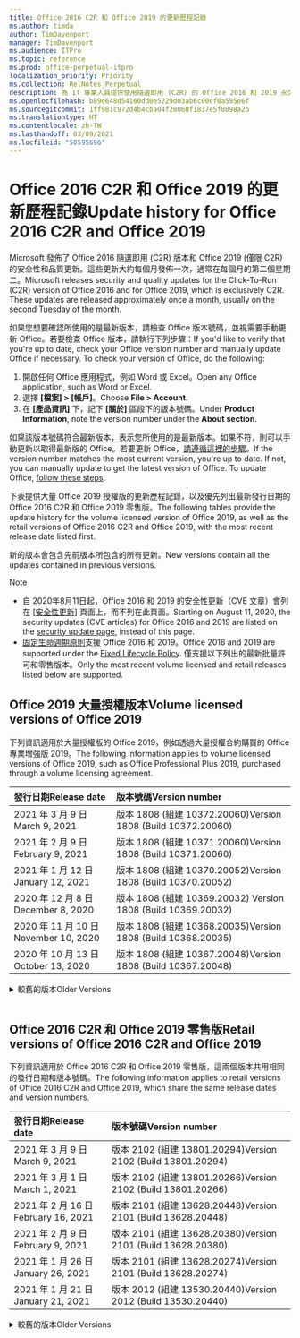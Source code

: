 ```yaml
---
title: Office 2016 C2R 和 Office 2019 的更新歷程記錄
ms.author: timda
author: TimDavenport
manager: TimDavenport
ms.audience: ITPro
ms.topic: reference
ms.prod: office-perpetual-itpro
localization_priority: Priority
ms.collection: RelNotes_Perpetual
description: 為 IT 專業人員提供使用隨選即用 (C2R) 的 Office 2016 和 2019 永久版本的更新歷程記錄
ms.openlocfilehash: b89e648d54160dd0e5229d03ab6c00ef0a595e6f
ms.sourcegitcommit: 1ff981c972d4b4cba04f20060f1837e5f8098a2b
ms.translationtype: HT
ms.contentlocale: zh-TW
ms.lasthandoff: 03/09/2021
ms.locfileid: "50595696"
---
```

# <a name="update-history-for-office-2016-c2r-and-office-2019"></a><span data-ttu-id="4a4b0-103">Office 2016 C2R 和 Office 2019 的更新歷程記錄</span><span class="sxs-lookup"><span data-stu-id="4a4b0-103">Update history for Office 2016 C2R and Office 2019</span></span>

<span data-ttu-id="4a4b0-p101">Microsoft 發佈了 Office 2016 隨選即用 (C2R) 版本和 Office 2019 (僅限 C2R) 的安全性和品質更新。這些更新大約每個月發佈一次，通常在每個月的第二個星期二。</span><span class="sxs-lookup"><span data-stu-id="4a4b0-p101">Microsoft releases security and quality updates for the Click-To-Run (C2R) version of Office 2016 and for Office 2019, which is exclusively C2R. These updates are released approximately once a month, usually on the second Tuesday of the month.</span></span>

<span data-ttu-id="4a4b0-p102">如果您想要確認所使用的是最新版本，請檢查 Office 版本號碼，並視需要手動更新 Office。若要檢查 Office 版本，請執行下列步驟：</span><span class="sxs-lookup"><span data-stu-id="4a4b0-p102">If you'd like to verify that you're up to date, check your Office version number and manually update Office if necessary. To check your version of Office, do the following:</span></span>

  1.    <span data-ttu-id="4a4b0-108">開啟任何 Office 應用程式，例如 Word 或 Excel。</span><span class="sxs-lookup"><span data-stu-id="4a4b0-108">Open any Office application, such as Word or Excel.</span></span>
  2.    <span data-ttu-id="4a4b0-109">選擇 **[檔案] > [帳戶]**。</span><span class="sxs-lookup"><span data-stu-id="4a4b0-109">Choose **File > Account**.</span></span>
  3.    <span data-ttu-id="4a4b0-110">在 **[產品資訊]** 下，記下 **[關於]** 區段下的版本號碼。</span><span class="sxs-lookup"><span data-stu-id="4a4b0-110">Under **Product Information**, note the version number under the **About section**.</span></span>

<span data-ttu-id="4a4b0-p103">如果該版本號碼符合最新版本，表示您所使用的是最新版本。如果不符，則可以手動更新以取得最新版的 Office。若要更新 Office，[請遵循這裡的步驟](https://support.office.com/article/2ab296f3-7f03-43a2-8e50-46de917611c5)。</span><span class="sxs-lookup"><span data-stu-id="4a4b0-p103">If the version number matches the most current version, you're up to date. If not, you can manually update to get the latest version of Office. To update Office, [follow these steps](https://support.office.com/article/2ab296f3-7f03-43a2-8e50-46de917611c5).</span></span>


<span data-ttu-id="4a4b0-114">下表提供大量 Office 2019 授權版的更新歷程記錄，以及優先列出最新發行日期的 Office 2016 C2R 和 Office 2019 零售版。</span><span class="sxs-lookup"><span data-stu-id="4a4b0-114">The following tables provide the update history for the volume licensed version of Office 2019, as well as the retail versions of Office 2016 C2R and Office 2019, with the most recent release date listed first.</span></span>

<span data-ttu-id="4a4b0-115">新的版本會包含先前版本所包含的所有更新。</span><span class="sxs-lookup"><span data-stu-id="4a4b0-115">New versions contain all the updates contained in previous versions.</span></span>


 > [!NOTE]
> - <span data-ttu-id="4a4b0-116">自 2020年8月11日起，Office 2016 和 2019 的安全性更新（CVE 文章）會列在 [[安全性更新]](https://docs.microsoft.com/officeupdates/microsoft365-apps-security-updates) 頁面上，而不列在此頁面。</span><span class="sxs-lookup"><span data-stu-id="4a4b0-116">Starting on August 11, 2020, the security updates (CVE articles) for Office 2016 and 2019 are listed on the [security update page](https://docs.microsoft.com/officeupdates/microsoft365-apps-security-updates), instead of this page.</span></span> 
> - <span data-ttu-id="4a4b0-117">[固定生命週期原則](https://docs.microsoft.com/lifecycle/policies/fixed)支援 Office 2016 和 2019。</span><span class="sxs-lookup"><span data-stu-id="4a4b0-117">Office 2016 and 2019 are supported under the [Fixed Lifecycle Policy](https://docs.microsoft.com/lifecycle/policies/fixed).</span></span> <span data-ttu-id="4a4b0-118">僅支援以下列出的最新批量許可和零售版本。</span><span class="sxs-lookup"><span data-stu-id="4a4b0-118">Only the most recent volume licensed and retail releases listed below are supported.</span></span>


## <a name="volume-licensed-versions-of-office-2019"></a><span data-ttu-id="4a4b0-119">Office 2019 大量授權版本</span><span class="sxs-lookup"><span data-stu-id="4a4b0-119">Volume licensed versions of Office 2019</span></span>
<span data-ttu-id="4a4b0-120">下列資訊適用於大量授權版的 Office 2019，例如透過大量授權合約購買的 Office 專業增強版 2019。</span><span class="sxs-lookup"><span data-stu-id="4a4b0-120">The following information applies to volume licensed versions of Office 2019, such as Office Professional Plus 2019, purchased through a volume licensing agreement.</span></span>

[//]: # (DO NOT REMOVE VL TABLE START)


|<span data-ttu-id="4a4b0-122">**發行日期**</span><span class="sxs-lookup"><span data-stu-id="4a4b0-122">**Release date**</span></span>|<span data-ttu-id="4a4b0-123">**版本號碼**</span><span class="sxs-lookup"><span data-stu-id="4a4b0-123">**Version number**</span></span>|
|:-----|:-----|
|<span data-ttu-id="4a4b0-124">2021 年 3 月 9 日</span><span class="sxs-lookup"><span data-stu-id="4a4b0-124">March 9, 2021</span></span>|<span data-ttu-id="4a4b0-125">版本 1808 (組建 10372.20060)</span><span class="sxs-lookup"><span data-stu-id="4a4b0-125">Version 1808 (Build 10372.20060)</span></span>|
|<span data-ttu-id="4a4b0-126">2021 年 2 月 9 日</span><span class="sxs-lookup"><span data-stu-id="4a4b0-126">February 9, 2021</span></span>|<span data-ttu-id="4a4b0-127">版本 1808 (組建 10371.20060)</span><span class="sxs-lookup"><span data-stu-id="4a4b0-127">Version 1808 (Build 10371.20060)</span></span>|
|<span data-ttu-id="4a4b0-128">2021 年 1 月 12 日</span><span class="sxs-lookup"><span data-stu-id="4a4b0-128">January 12, 2021</span></span>|<span data-ttu-id="4a4b0-129">版本 1808 (組建 10370.20052)</span><span class="sxs-lookup"><span data-stu-id="4a4b0-129">Version 1808 (Build 10370.20052)</span></span>|
|<span data-ttu-id="4a4b0-130">2020 年 12 月 8 日</span><span class="sxs-lookup"><span data-stu-id="4a4b0-130">December 8, 2020</span></span>|<span data-ttu-id="4a4b0-131">版本 1808 (組建 10369.20032) </span><span class="sxs-lookup"><span data-stu-id="4a4b0-131">Version 1808 (Build 10369.20032)</span></span>|
|<span data-ttu-id="4a4b0-132">2020 年 11 月 10 日</span><span class="sxs-lookup"><span data-stu-id="4a4b0-132">November 10, 2020</span></span>|<span data-ttu-id="4a4b0-133">版本 1808 (組建 10368.20035)</span><span class="sxs-lookup"><span data-stu-id="4a4b0-133">Version 1808 (Build 10368.20035)</span></span>|
|<span data-ttu-id="4a4b0-134">2020 年 10 月 13 日</span><span class="sxs-lookup"><span data-stu-id="4a4b0-134">October 13, 2020</span></span>|<span data-ttu-id="4a4b0-135">版本 1808 (組建 10367.20048)</span><span class="sxs-lookup"><span data-stu-id="4a4b0-135">Version 1808 (Build 10367.20048)</span></span>|


[//]: # (DO NOT REMOVE VL TABLE END)

<details>
<summary><span data-ttu-id="4a4b0-137">較舊的版本</span><span class="sxs-lookup"><span data-stu-id="4a4b0-137">Older Versions</span></span></summary>
 

[//]: # (DO NOT REMOVE VL OLD TABLE START)


|<span data-ttu-id="4a4b0-139">**發行日期**</span><span class="sxs-lookup"><span data-stu-id="4a4b0-139">**Release date**</span></span>|<span data-ttu-id="4a4b0-140">**版本號碼**</span><span class="sxs-lookup"><span data-stu-id="4a4b0-140">**Version number**</span></span>|
|:-----|:-----|
|<span data-ttu-id="4a4b0-141">2020 年 9 月 8 日</span><span class="sxs-lookup"><span data-stu-id="4a4b0-141">September 8, 2020</span></span>|<span data-ttu-id="4a4b0-142">版本 1808 (組建 10366.20016)</span><span class="sxs-lookup"><span data-stu-id="4a4b0-142">Version 1808 (Build 10366.20016)</span></span>|
|<span data-ttu-id="4a4b0-143">2020 年 8 月 11 日</span><span class="sxs-lookup"><span data-stu-id="4a4b0-143">August 11, 2020</span></span>|<span data-ttu-id="4a4b0-144">版本 1808 (組建 10364.20059)</span><span class="sxs-lookup"><span data-stu-id="4a4b0-144">Version 1808 (Build 10364.20059)</span></span>|
|<span data-ttu-id="4a4b0-145">2020 年 7 月 14 日</span><span class="sxs-lookup"><span data-stu-id="4a4b0-145">July 14, 2020</span></span>   |<span data-ttu-id="4a4b0-146">版本 1808 (組建 10363.20015)</span><span class="sxs-lookup"><span data-stu-id="4a4b0-146">Version 1808 (Build 10363.20015)</span></span>  |
|<span data-ttu-id="4a4b0-147">2020 年 6 月 9 日</span><span class="sxs-lookup"><span data-stu-id="4a4b0-147">June 9, 2020</span></span>   |<span data-ttu-id="4a4b0-148">版本 1808 (組建 10361.20002)</span><span class="sxs-lookup"><span data-stu-id="4a4b0-148">Version 1808 (Build 10361.20002)</span></span>  |
|<span data-ttu-id="4a4b0-149">2020 年 5 月 12 日</span><span class="sxs-lookup"><span data-stu-id="4a4b0-149">May 12, 2020</span></span>   |<span data-ttu-id="4a4b0-150">版本 1808 (組建 10359.20023)</span><span class="sxs-lookup"><span data-stu-id="4a4b0-150">Version 1808 (Build 10359.20023)</span></span>  |
|<span data-ttu-id="4a4b0-151">2020 年 4 月 14 日</span><span class="sxs-lookup"><span data-stu-id="4a4b0-151">April 14, 2020</span></span>   |<span data-ttu-id="4a4b0-152">版本 1808 (組建 10358.20061)</span><span class="sxs-lookup"><span data-stu-id="4a4b0-152">Version 1808 (Build 10358.20061)</span></span>  |
|<span data-ttu-id="4a4b0-153">2020 年 3 月 10 日</span><span class="sxs-lookup"><span data-stu-id="4a4b0-153">March 10, 2020</span></span>   |<span data-ttu-id="4a4b0-154">版本 1808 (組建 10357.20081)</span><span class="sxs-lookup"><span data-stu-id="4a4b0-154">Version 1808 (Build 10357.20081)</span></span>  |
|<span data-ttu-id="4a4b0-155">2020 年 2 月 11 日</span><span class="sxs-lookup"><span data-stu-id="4a4b0-155">February 11, 2020</span></span>   |<span data-ttu-id="4a4b0-156">版本 1808 (組建 10356.20006)</span><span class="sxs-lookup"><span data-stu-id="4a4b0-156">Version 1808 (Build 10356.20006)</span></span>  |


[//]: # (DO NOT REMOVE VL OLD TABLE END)

</details>


<br/>

## <a name="retail-versions-of-office-2016-c2r-and-office-2019"></a><span data-ttu-id="4a4b0-158">Office 2016 C2R 和 Office 2019 零售版</span><span class="sxs-lookup"><span data-stu-id="4a4b0-158">Retail versions of Office 2016 C2R and Office 2019</span></span>
<span data-ttu-id="4a4b0-159">下列資訊適用於 Office 2016 C2R 和 Office 2019 零售版，這兩個版本共用相同的發行日期和版本號碼。</span><span class="sxs-lookup"><span data-stu-id="4a4b0-159">The following information applies to retail versions of Office 2016 C2R and Office 2019, which share the same release dates and version numbers.</span></span>

[//]: # (DO NOT REMOVE RETAIL TABLE START)


|<span data-ttu-id="4a4b0-161">**發行日期**</span><span class="sxs-lookup"><span data-stu-id="4a4b0-161">**Release date**</span></span>|<span data-ttu-id="4a4b0-162">**版本號碼**</span><span class="sxs-lookup"><span data-stu-id="4a4b0-162">**Version number**</span></span>|
|:-----|:-----|
|<span data-ttu-id="4a4b0-163">2021 年 3 月 9 日</span><span class="sxs-lookup"><span data-stu-id="4a4b0-163">March 9, 2021</span></span>|<span data-ttu-id="4a4b0-164">版本 2102 (組建 13801.20294)</span><span class="sxs-lookup"><span data-stu-id="4a4b0-164">Version 2102 (Build 13801.20294)</span></span>|
|<span data-ttu-id="4a4b0-165">2021 年 3 月 1 日</span><span class="sxs-lookup"><span data-stu-id="4a4b0-165">March 1, 2021</span></span>|<span data-ttu-id="4a4b0-166">版本 2102 (組建 13801.20266)</span><span class="sxs-lookup"><span data-stu-id="4a4b0-166">Version 2102 (Build 13801.20266)</span></span>|
|<span data-ttu-id="4a4b0-167">2021 年 2 月 16 日</span><span class="sxs-lookup"><span data-stu-id="4a4b0-167">February 16, 2021</span></span>|<span data-ttu-id="4a4b0-168">版本 2101 (組建 13628.20448)</span><span class="sxs-lookup"><span data-stu-id="4a4b0-168">Version 2101 (Build 13628.20448)</span></span>|
|<span data-ttu-id="4a4b0-169">2021 年 2 月 9 日</span><span class="sxs-lookup"><span data-stu-id="4a4b0-169">February 9, 2021</span></span>|<span data-ttu-id="4a4b0-170">版本 2101 (組建 13628.20380)</span><span class="sxs-lookup"><span data-stu-id="4a4b0-170">Version 2101 (Build 13628.20380)</span></span>|
|<span data-ttu-id="4a4b0-171">2021 年 1 月 26 日</span><span class="sxs-lookup"><span data-stu-id="4a4b0-171">January 26, 2021</span></span>|<span data-ttu-id="4a4b0-172">版本 2101 (組建 13628.20274)</span><span class="sxs-lookup"><span data-stu-id="4a4b0-172">Version 2101 (Build 13628.20274)</span></span>|
|<span data-ttu-id="4a4b0-173">2021 年 1 月 21 日</span><span class="sxs-lookup"><span data-stu-id="4a4b0-173">January 21, 2021</span></span>|<span data-ttu-id="4a4b0-174">版本 2012 (組建 13530.20440)</span><span class="sxs-lookup"><span data-stu-id="4a4b0-174">Version 2012 (Build 13530.20440)</span></span>|


[//]: # (DO NOT REMOVE RETAIL TABLE END)

<details>
<summary><span data-ttu-id="4a4b0-176">較舊的版本</span><span class="sxs-lookup"><span data-stu-id="4a4b0-176">Older Versions</span></span></summary>
 

[//]: # (DO NOT REMOVE RETAIL OLD TABLE START)


|<span data-ttu-id="4a4b0-178">**發行日期**</span><span class="sxs-lookup"><span data-stu-id="4a4b0-178">**Release date**</span></span>|<span data-ttu-id="4a4b0-179">**版本號碼**</span><span class="sxs-lookup"><span data-stu-id="4a4b0-179">**Version number**</span></span>|
|:-----|:-----|
|<span data-ttu-id="4a4b0-180">2021 年 1 月 12 日</span><span class="sxs-lookup"><span data-stu-id="4a4b0-180">January 12, 2021</span></span>|<span data-ttu-id="4a4b0-181">版本 2012 (組建 13530.20376)</span><span class="sxs-lookup"><span data-stu-id="4a4b0-181">Version 2012 (Build 13530.20376)</span></span>|
|<span data-ttu-id="4a4b0-182">2021 年 1 月 5 日</span><span class="sxs-lookup"><span data-stu-id="4a4b0-182">January 5, 2021</span></span>|<span data-ttu-id="4a4b0-183">版本 2012 (組建 13530.20316)</span><span class="sxs-lookup"><span data-stu-id="4a4b0-183">Version 2012 (Build 13530.20316)</span></span>|
|<span data-ttu-id="4a4b0-184">2020 年 12 月 21 日</span><span class="sxs-lookup"><span data-stu-id="4a4b0-184">December 21, 2020</span></span>|<span data-ttu-id="4a4b0-185">版本 2011 (組建 13426.20404)</span><span class="sxs-lookup"><span data-stu-id="4a4b0-185">Version 2011 (Build 13426.20404)</span></span>|
|<span data-ttu-id="4a4b0-186">2020 年 12 月 8 日</span><span class="sxs-lookup"><span data-stu-id="4a4b0-186">December 8, 2020</span></span>|<span data-ttu-id="4a4b0-187">版本 2011 (組建 13426.20332) </span><span class="sxs-lookup"><span data-stu-id="4a4b0-187">Version 2011 (Build 13426.20332)</span></span>|
|<span data-ttu-id="4a4b0-188">2020 年 12 月 2 日</span><span class="sxs-lookup"><span data-stu-id="4a4b0-188">December 2, 2020</span></span>|<span data-ttu-id="4a4b0-189">版本 2011 (組建 13426.20308)</span><span class="sxs-lookup"><span data-stu-id="4a4b0-189">Version 2011 (Build 13426.20308)</span></span>|
|<span data-ttu-id="4a4b0-190">2020 年 11 月 30 日</span><span class="sxs-lookup"><span data-stu-id="4a4b0-190">November 30, 2020</span></span>|<span data-ttu-id="4a4b0-191">版本 2011 (組建 13426.20294)</span><span class="sxs-lookup"><span data-stu-id="4a4b0-191">Version 2011 (Build 13426.20294)</span></span>|
|<span data-ttu-id="4a4b0-192">2020 年 11 月 23 日</span><span class="sxs-lookup"><span data-stu-id="4a4b0-192">November 23, 2020</span></span>|<span data-ttu-id="4a4b0-193">版本 2011 (組建 13426.20274)</span><span class="sxs-lookup"><span data-stu-id="4a4b0-193">Version 2011 (Build 13426.20274)</span></span>|
|<span data-ttu-id="4a4b0-194">2020 年 11 月 17 日</span><span class="sxs-lookup"><span data-stu-id="4a4b0-194">November 17, 2020</span></span>|<span data-ttu-id="4a4b0-195">版本 2010 (組建 13328.20408)</span><span class="sxs-lookup"><span data-stu-id="4a4b0-195">Version 2010 (Build 13328.20408)</span></span>|
|<span data-ttu-id="4a4b0-196">2020 年 11 月 10 日</span><span class="sxs-lookup"><span data-stu-id="4a4b0-196">November 10, 2020</span></span>|<span data-ttu-id="4a4b0-197">版本 2010 (組建 13328.20356)</span><span class="sxs-lookup"><span data-stu-id="4a4b0-197">Version 2010 (Build 13328.20356)</span></span>|
|<span data-ttu-id="4a4b0-198">2020 年 10 月 27 日</span><span class="sxs-lookup"><span data-stu-id="4a4b0-198">October 27, 2020</span></span>|<span data-ttu-id="4a4b0-199">版本 2010 (組建 13328.20292)</span><span class="sxs-lookup"><span data-stu-id="4a4b0-199">Version 2010 (Build 13328.20292)</span></span>|
|<span data-ttu-id="4a4b0-200">2020 年 10 月 21 日</span><span class="sxs-lookup"><span data-stu-id="4a4b0-200">October 21, 2020</span></span>|<span data-ttu-id="4a4b0-201">版本 2009 (組建 13231.20418)</span><span class="sxs-lookup"><span data-stu-id="4a4b0-201">Version 2009 (Build 13231.20418)</span></span>|
|<span data-ttu-id="4a4b0-202">2020 年 10 月 13 日</span><span class="sxs-lookup"><span data-stu-id="4a4b0-202">October 13, 2020</span></span>|<span data-ttu-id="4a4b0-203">版本 2009 (組建 13231.20390)</span><span class="sxs-lookup"><span data-stu-id="4a4b0-203">Version 2009 (Build 13231.20390)</span></span>|
|<span data-ttu-id="4a4b0-204">2020 年 10 月 8 日</span><span class="sxs-lookup"><span data-stu-id="4a4b0-204">October 8, 2020</span></span>|<span data-ttu-id="4a4b0-205">版本 2009 (組建 13231.20368)</span><span class="sxs-lookup"><span data-stu-id="4a4b0-205">Version 2009 (Build 13231.20368)</span></span>|
|<span data-ttu-id="4a4b0-206">2020 年 9 月 28 日</span><span class="sxs-lookup"><span data-stu-id="4a4b0-206">September 28, 2020</span></span>|<span data-ttu-id="4a4b0-207">版本 2009 (組建 13231.20262)</span><span class="sxs-lookup"><span data-stu-id="4a4b0-207">Version 2009 (Build 13231.20262)</span></span>|
|<span data-ttu-id="4a4b0-208">2020 年 9 月 22 日</span><span class="sxs-lookup"><span data-stu-id="4a4b0-208">September 22, 2020</span></span>|<span data-ttu-id="4a4b0-209">版本 2008 (組建 13127.20508)</span><span class="sxs-lookup"><span data-stu-id="4a4b0-209">Version 2008 (Build 13127.20508)</span></span>|
|<span data-ttu-id="4a4b0-210">2020 年 9 月 9 日</span><span class="sxs-lookup"><span data-stu-id="4a4b0-210">September 9, 2020</span></span>|<span data-ttu-id="4a4b0-211">版本 2008 (組建 13127.20408)</span><span class="sxs-lookup"><span data-stu-id="4a4b0-211">Version 2008 (Build 13127.20408)</span></span>|
|<span data-ttu-id="4a4b0-212">2020 年 8 月 31 日</span><span class="sxs-lookup"><span data-stu-id="4a4b0-212">August 31, 2020</span></span>|<span data-ttu-id="4a4b0-213">版本 2008 (組建 13127.20296)</span><span class="sxs-lookup"><span data-stu-id="4a4b0-213">Version 2008 (Build 13127.20296)</span></span>|
|<span data-ttu-id="4a4b0-214">2020 年 8 月 25 日</span><span class="sxs-lookup"><span data-stu-id="4a4b0-214">August 25, 2020</span></span>|<span data-ttu-id="4a4b0-215">版本 2007 (組建 13029.20460)</span><span class="sxs-lookup"><span data-stu-id="4a4b0-215">Version 2007 (Build 13029.20460)</span></span>|
|<span data-ttu-id="4a4b0-216">2020 年 8 月 11 日</span><span class="sxs-lookup"><span data-stu-id="4a4b0-216">August 11, 2020</span></span>|<span data-ttu-id="4a4b0-217">版本 2007 (組建 13029.20344)</span><span class="sxs-lookup"><span data-stu-id="4a4b0-217">Version 2007 (Build 13029.20344)</span></span>|
|<span data-ttu-id="4a4b0-218">2020 年 7 月 30 日</span><span class="sxs-lookup"><span data-stu-id="4a4b0-218">July 30, 2020</span></span>|<span data-ttu-id="4a4b0-219">版本 2007 (組建 13029.20308)</span><span class="sxs-lookup"><span data-stu-id="4a4b0-219">Version 2007 (Build 13029.20308)</span></span>  |
|<span data-ttu-id="4a4b0-220">2020 年 7 月 28 日</span><span class="sxs-lookup"><span data-stu-id="4a4b0-220">July 28, 2020</span></span>|<span data-ttu-id="4a4b0-221">版本 2006 (組建 13001.20498)</span><span class="sxs-lookup"><span data-stu-id="4a4b0-221">Version 2006 (Build 13001.20498)</span></span>  |
|<span data-ttu-id="4a4b0-222">2020 年 7 月 14 日</span><span class="sxs-lookup"><span data-stu-id="4a4b0-222">July 14, 2020</span></span>|<span data-ttu-id="4a4b0-223">版本 2006 (組建13001.20384)</span><span class="sxs-lookup"><span data-stu-id="4a4b0-223">Version 2006 (Build 13001.20384)</span></span>  |
|<span data-ttu-id="4a4b0-224">2020 年 6 月 30 日</span><span class="sxs-lookup"><span data-stu-id="4a4b0-224">June 30, 2020</span></span>|<span data-ttu-id="4a4b0-225">版本 2006 (組建 13001.20266)</span><span class="sxs-lookup"><span data-stu-id="4a4b0-225">Version 2006 (Build 13001.20266)</span></span>  |
|<span data-ttu-id="4a4b0-226">2020 年 6 月 24 日</span><span class="sxs-lookup"><span data-stu-id="4a4b0-226">June 24, 2020</span></span>|<span data-ttu-id="4a4b0-227">版本 2005 (組建 12827.20470)</span><span class="sxs-lookup"><span data-stu-id="4a4b0-227">Version 2005 (Build 12827.20470)</span></span>  |
|<span data-ttu-id="4a4b0-228">2020 年 6 月 9 日</span><span class="sxs-lookup"><span data-stu-id="4a4b0-228">June 9, 2020</span></span>|<span data-ttu-id="4a4b0-229">版本 2005 (組建 12827.20336)</span><span class="sxs-lookup"><span data-stu-id="4a4b0-229">Version 2005 (Build 12827.20336)</span></span>  |
|<span data-ttu-id="4a4b0-230">2020 年 6 月 2 日</span><span class="sxs-lookup"><span data-stu-id="4a4b0-230">June 2, 2020</span></span>|<span data-ttu-id="4a4b0-231">版本 2005 (組建 12827.20268)</span><span class="sxs-lookup"><span data-stu-id="4a4b0-231">Version 2005 (Build 12827.20268)</span></span>  |
|<span data-ttu-id="4a4b0-232">2020 年 5 月 21 日</span><span class="sxs-lookup"><span data-stu-id="4a4b0-232">May 21, 2020</span></span>|<span data-ttu-id="4a4b0-233">版本 2004 (組建 12730.20352)</span><span class="sxs-lookup"><span data-stu-id="4a4b0-233">Version 2004 (Build 12730.20352)</span></span>  |
|<span data-ttu-id="4a4b0-234">2020 年 5 月 12 日</span><span class="sxs-lookup"><span data-stu-id="4a4b0-234">May 12, 2020</span></span>|<span data-ttu-id="4a4b0-235">版本 2004 (組建 12730.20270)</span><span class="sxs-lookup"><span data-stu-id="4a4b0-235">Version 2004 (Build 12730.20270)</span></span>  |
|<span data-ttu-id="4a4b0-236">2020 年 5 月 4 日</span><span class="sxs-lookup"><span data-stu-id="4a4b0-236">May 4, 2020</span></span>|<span data-ttu-id="4a4b0-237">版本 2004 (組建 12730.20250)</span><span class="sxs-lookup"><span data-stu-id="4a4b0-237">Version 2004 (Build 12730.20250)</span></span>  |
|<span data-ttu-id="4a4b0-238">2020 年 4 月 29 日</span><span class="sxs-lookup"><span data-stu-id="4a4b0-238">April 29, 2020</span></span>|<span data-ttu-id="4a4b0-239">版本 2004 (組建 12730.20236)</span><span class="sxs-lookup"><span data-stu-id="4a4b0-239">Version 2004 (Build 12730.20236)</span></span>  |
|<span data-ttu-id="4a4b0-240">2020 年 4 月 15 日</span><span class="sxs-lookup"><span data-stu-id="4a4b0-240">April 15, 2020</span></span>|<span data-ttu-id="4a4b0-241">版本 2003 (組建 12624.20466)</span><span class="sxs-lookup"><span data-stu-id="4a4b0-241">Version 2003 (Build 12624.20466)</span></span>  |
|<span data-ttu-id="4a4b0-242">2020 年 4 月 14 日</span><span class="sxs-lookup"><span data-stu-id="4a4b0-242">April 14, 2020</span></span>|<span data-ttu-id="4a4b0-243">版本 2003 (組建 12624.20442)</span><span class="sxs-lookup"><span data-stu-id="4a4b0-243">Version 2003 (Build 12624.20442)</span></span>  |
|<span data-ttu-id="4a4b0-244">2020 年 3 月 31 日</span><span class="sxs-lookup"><span data-stu-id="4a4b0-244">March 31, 2020</span></span>|<span data-ttu-id="4a4b0-245">版本 2003 (組建 12624.20382)</span><span class="sxs-lookup"><span data-stu-id="4a4b0-245">Version 2003 (Build 12624.20382)</span></span>  |
|<span data-ttu-id="4a4b0-246">2020 年 3 月 25 日</span><span class="sxs-lookup"><span data-stu-id="4a4b0-246">March 25, 2020</span></span>|<span data-ttu-id="4a4b0-247">版本 2003 (組建 12624.20320)</span><span class="sxs-lookup"><span data-stu-id="4a4b0-247">Version 2003 (Build 12624.20320)</span></span>  |
|<span data-ttu-id="4a4b0-248">2020 年 3 月 10 日</span><span class="sxs-lookup"><span data-stu-id="4a4b0-248">March 10, 2020</span></span>|<span data-ttu-id="4a4b0-249">版本 2002 (組建 12527.20278)</span><span class="sxs-lookup"><span data-stu-id="4a4b0-249">Version 2002 (Build 12527.20278)</span></span>  |
|<span data-ttu-id="4a4b0-250">2020 年 3 月 1 日</span><span class="sxs-lookup"><span data-stu-id="4a4b0-250">March 1, 2020</span></span>   |<span data-ttu-id="4a4b0-251">版本 2002 (組建 12527.20242)</span><span class="sxs-lookup"><span data-stu-id="4a4b0-251">Version 2002 (Build 12527.20242)</span></span>  |


[//]: # (DO NOT REMOVE RETAIL OLD TABLE END)


</details>






